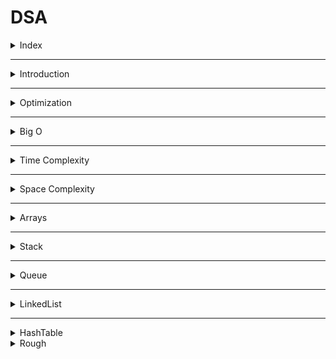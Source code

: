 # DSA

<details>
<summary>Index</summary>

## Index
* Introduction
* Optimization
* Big O
* Time Complexity
* Space Complexity
* Arrays
* Stack
* Queue
* Linked List

</details>

---

<details>
<summary>Introduction</summary>

## Introduction
* __DSA__ stands for __Data Structures & Algorithms__.
* DSA helps find the best way to solve a problem.
* Data Structures allow us to store and organize data efficiently, We can easily access and perform operations on the data.
* Algorithm is the step-by-step process used to achieve a desired result.

![DSA](./Assets/00-dsa-basics/01-dsa.png)

### Why DSA ?
* DSA makes you a better Software Engineer.
* with DSA, we can run the application with Less Memory and Less Time.

### Data Structures
1. Array
2. Stack 
3. Queue
4. Linked List

### Algorithms
1. Sorting
    * Bubble
    * Selection
    * Insertion
    * Quick
2. Searching
    * Linear
    * Binary

</details>

---

<details>
<summary>Optimization</summary>

## Optimization

Steps : 
1. First, write the code for production.
2. Then, think about optimizing the algorithm.

### Example
Task : Find the sum of the first n natural numbers.

#### Initial Approach
* Algorithm : __for-loop__
* Time Complexity: __O(n)__

```js
    const n = 10000000
    let sum = 0;
    for (let i=1; i<=n; i++) {
        // O(n)
        sum += i;
    }
    console.log(sum)
```

#### Optimized Approach
* Algorithm : __Mathematical formula__
* Time Complexity: __O(1)__

```js
    const n = 10000000
    let sum = n * (n+1)/2  // O(1)
    console.log(sum)
```

</details>

---

<details>
<summary>Big O</summary>

## Big O
* __Big O__ notation helps us understand how algorithms perform by checking their efficiency.
* We can calculate the __Time complexity__ and __Space complexity__ by using __Big O__ notation.
* Time complexity tells us how the runtime of an algorithm changes with a larger input.
* Space complexity tells us how much memory the algorithm uses with a larger input.

![Big O](./Assets/03-Big-O/01-bigO-graph.png)
</details>

---

<details>
<summary>Time Complexity</summary>

##  Time Complexity
* Time complexity tells us how the runtime of an algorithm changes with a larger input.
* Its depending on Operating system like window, mac os...etc.

`Time Complexity -> Less Time -> Decrease the Number of Operations`

1. Constant Time 
2. Linear Time
3. Quadratic Time
4. Logarithmic Time
5. Sorting 
6. Recursion

### Constant Time __O(1)__
Constant time complexity means that the algorithm always takes the same amount of time to run, irrespective of the input size.

```js 
// 01 Arithmetic Operations -> +, -, *, /, %
const sum = 2 + 3; // O(1)

// 02 Comparison Operations ->  ==, !=, <, >, <=,  >=
const isEven = 10 % 2 === 0; // O(1)

// 03 Boolean Operations -> !, &&, ||
const isTrue = true && false; // O(1)

// 04 Accessing Properties of Objects
const person = { name: "Alice" }; 
const name = person.name; // O(1)

// 05 Accessing elements by index

// Array
const colors = ["red", "green", "blue"];
const firstColor = colors[2]; // O(1)

// String 
const message = "Hello"; 
const firstChar = message[2]; // O(1)


// 06 calculate Length

// Array
const numbers = [1, 2, 3]; 
const arrayLength = numbers.length; // O(1)

// String
     const greeting = "Welcome"; 
     const stringLength = greeting.length; // O(1)

// 07 Mathematical Formula
// sum of n natural numbers (1-100)
const n = 1000;
const sum = n(n+1)/2 // O(1)
```

### Linear Time __O(n)__
Linear time complexity means that as the input size increases, the algorithm's runtime also increases in a linear manner.

```js
// Array Traverse

const arr = [1, 2, 3, 4, 5];
let total = 0;
for (let i = 0; i < arr.length; i++) {
    total += arr[i];
}
console.log(total); 
```

### Quadratic Time __O(n^2)__
Quadratic time complexity means that as the input size increases, the runtime of the algorithm grows quadratically.

Quadratically : n input size
* [1] -> (1*1)  -> 1 Iterations
* [1,2] -> (2*2) -> 4 Iterations
* [1,2,3] -> (3*3) -> 9 Iterations

   ```js
    // Nested Loops

    const arr = [1, 2, 3, 4, 5];
    for (let i=0; i<arr.length; i++) {
           for (let j=0; j<arr.length; j++) {
            // O(n^2)
               console.log(arr[i], arr[j]);
           }
       }

   ```

### Logarithmic Time
Logarithmic Time means that as the input size increases, the runtime of the algorithm grows logarithmically.
* Binary search ->  O(log_2 n) -> log base2 n 
* Merge Sort -> O(n log n) -> n * log n -> n * log base2 n

logarithmically : 

```shell
 log_2 1 = 0 because 2^0 = 1
 log_2 2 = 1 because 2^1 = 2
 log_2 4 = 2 because 2^2 = 4
 log_2 8 = 3 because 2^3 = 8 -> 2*2*2
```

### Recursion
 it means that as the size of the input increases, the time it takes to run the function grows exponentially.
* Time Complexity : `2^n` 

```js
// Factorial
function factorial(n) {
    if (n <= 1) {
        return 1;
    }
    return n * factorial(n - 1);
};

const result = factorial(5);
console.log(result);
```

</details>

---

<details>
<summary>Space Complexity</summary>

## Space 
* How much memory take to execute the code is called __Space__ Complexity.
* Space Complexity  : Less Memory

</details>

---

<details>
<summary>Arrays</summary>

## Arrays

### Sorting
* Bubble
* Insertion
* Selection
* Quick

#### Bubble Sort
* Data Structure : Array
* Algorithm : Bubble Sort
* Time Complexity
    - Worst: __O(n^2)__
    - Average: __O(n^2)__
    - Best: __O(n)__ -> when the array is already sorted

Bubble sort compares adjacent elements in a list, swapping them if they're in the wrong order, repeating until everything is sorted.
* Placing the 1st largest element at correct position.

![Bubble Sort](./Assets/02-sorting/sorting-images/01-bubble-sort.png)

<video src="./Assets/02-sorting/01-bubble-sort.mp4" controls></video>

```js 
const arr = [2,1,5,8,4,3,7,6];

for (let i=0; i<arr.length; i++){
    let isSorted = true;
    for (let j=0; j<arr.length-1; j++){
        // O(n^2)
        if (arr[j] > arr[j+1]){
            isSorted = false;
            [arr[j], arr[j+1]] = [arr[j+1], arr[j]]
        }
    }

    if (isSorted){
        break;
    }
}

console.log(arr);  // [ 1, 2, 3, 4, 5, 6, 7, 8 ]


```

#### Insertion Sort
* Data Structure: Array
* Algorithm: Insertion Sort
* Time Complexity
    - Worst: __O(n^2)__
    - Average: __O(n^2)__
    - Best: __O(n)__ -> when the array is already sorted

Insertion sort (move to backward direction) iteratively inserts each element from an unsorted list into its correct position within a sorted portion of the list. 

![Insertion Sort](./Assets/02-sorting/sorting-images/03-insertion-sort.webp)

<video src="./Assets/02-sorting/03-insertion-sort.mp4" controls></video>

```js
const arr = [2,1,5,8,4,3,7,6];

for (let i=0; i<arr.length; i++){
    const item = arr[i];
    let j = i-1;

   while (j >= 0 && item < arr[j]){
    // O(n)
        arr[j+1] = arr[j];
        console.log(arr);
        j--
   }

   arr[j+1] = item;
}

console.log(arr);  // [ 1, 2, 3, 4, 5, 6, 7, 8 ]
```

### Searching
* Linear Search
* Binary Search

#### Linear Search
* Data Structure: Array
* Algorithm: Linear Search
* Time Complexity
    - Worst : __O(n)__
    - Average : __O(n)__
    - Best: __O(1) -> when the target element is found at the beginning of the array.

Linear search checks each element in a list one by one for the target value, returning its index if found or "Not Found" otherwise. 

```js 
const arr = [2,1,5,8,4,3,7,6];
const target = 3;

let output = null;
for (let i=0; i<arr.length; i++){
    // O(n)
    if (arr[i] === target){
        output = i;
        break;
    }
}

console.log("Element found at index: " + output);  // Element found at index: 5
```

#### Binary Search
* Data Structure: Array
* Algorithm: Binary Search
* Time Complexity : 
    - Worst : __O(log n)__
    - Average : __O(log n)__
    - Best : __O(1)__ -> when the target element is found at the middle of the array.

Binary search quickly finds a target value in a sorted array by repeatedly dividing the search range in half and checking the middle element, reducing the search area each time. 

```js
const arr = [1,2,3,4,5,6,7,8]; // Sorted Array
let target = 7; // Target Element

let startIndex = 0;
let endIndex = arr.length - 1;
let midIndex; 
let found = false;

while(startIndex <= endIndex){
    // O(log_2 n)
    midIndex = Math.floor((startIndex+endIndex)/2); // takes minimum nearest integer

    if (arr[midIndex] == target){
        found = true;
        break;
    }
    else if (arr[midIndex] < target){
        startIndex = midIndex+1;
    }
    else{
        endIndex = midIndex-1;
    }
}

if (found){
    console.log("Element found at index: " + midIndex); // Element found at index: 6
}
else{
    console.log("Element Not Found");
}
```

</details>

---

<details>
<summary>Stack</summary>

## Stack
A stack is a linear data structure that follows the First-In-Last-Out (FILO) principle.
*  FILO : First In Last Out

![Stack](./Assets/04-stack/01-stack.png)

### Example
* Pushing an element onto the stack is like adding a new plate on top.
* Popping an element removes the top plate from the stack.

### Operations
* push: Adds an element to the top of the stack.
* peek: Returns the top element without removing it.
* pop: Removes the top element from the stack.

```js
// Stack

/*
Data Structure : Stack -> FILO

Methods:
    * push() -> Add an item to the top of the stack
    * display() 
    * size()
    * isEmpty()
    * peek() -> Peeks at the top item of the stack without removing it
    * pop() -> Removes at the top item of the stack
*/


class Stack{
    constructor(){
        this.items = []
    }

    push(item){
        this.display().push(item)
    }

    display(){
        return this.items
    }

    size(){
        return this.display().length
    }

    isEmpty(){
        return this.size() ===  0
    }

    peek(){
        // Return the top item without removing it
        if (this.isEmpty()){
            return null
        }
        else{
            const topItem = this.display()[this.size()-1]
            return topItem;
        }
    }

    pop(){
        if (this.isEmpty()){
            return null
        }
        else{
            let poppedItem = this.display().pop()
            return poppedItem
        }
    }
}


// Instance
const stack = new Stack();
console.log(stack)

stack.push("data1")
console.log(stack.display())

stack.push("data2")
stack.push("data3")
stack.push("data4")

console.log(stack.display())

console.log(stack.isEmpty())

console.log(stack.size())

console.log(stack.peek())

console.log(stack.pop())

console.log(stack.size())

console.log(stack.display())
```

</details>

---

<details>
 <summary>Queue</summary>

## Queue
A Queue is a linear data structure that follows the First-In-First-Out (FIFO) principle.
* FIFO : First In First Out
  ![Queue](./Assets/05-queue/01-queue.png)
  ![Queue vs Stack](./Assets/05-queue/02-queue-vs-stack.png)

### Methods
* enqueue (Insert): Adds an element to the rear of the queue.
* Peek: Returns the element at the front of the queue without removing it.
* dequeue (Delete): Removes and returns the element from the front of the queue.

```js
// Queue

/*
Data Structure : Queue -> FIFO

Methods :
    * enqueue() -> Add an item to the top of the queue
    * display()
    * size()
    * isEmpty()
    * peek() -> Peeks at the first item of the queue without removing it
    * dequeue() -> Removes at the first element of the queue
*/

class Queue{
    constructor(){
        this.items = []
    }

    enqueue(item){
        this.display().push(item)
    }

    display(){
        return this.items
    }

    size(){
        return this.display().length
    }

    isEmpty(){
        return this.size() === 0
    }

    peek(){
        if (this.isEmpty()) {
            return null
        }
        else{
            const firstItem = this.display()[0]
            return firstItem
        }
    }

    dequeue(){
        if (this.isEmpty()) {
            return null
        }
        else{
            const shiftedItem = this.display().shift()
            return shiftedItem
        }
    }
}

// Instance
const queue = new Queue();
console.log(queue)

queue.enqueue("data1")
console.log(queue)

console.log(queue.display())

queue.enqueue("data2")
queue.enqueue("data3")
queue.enqueue("data4")

console.log(queue.display())
console.log(queue.peek())

console.log(queue.size())
console.log(queue.dequeue())

console.log(queue.display())

console.log(queue.dequeue())

console.log(queue.display())
```

</details>

---

<details>
<summary>LinkedList</summary>

## LinkedList
A __linkedList__ is a linear data structure which can store a collection of "nodes" connected together via links. 
* Every node consists of the data and next (address of the next node). 
* we no need to assign a memory in advance.
* Dynamic memory allocation

![Linked List](./Assets/06-linked-list/01-linkedlist.png)

![Linked List](./Assets/06-linked-list/02-linked-list.png)

### Disadvantages 
Access Time: Elements must be accessed sequentially, making random access time linear O(n).

### Types of LinkedLists
* Singly LinkedList: Each node points to the next node in the sequence.
* Doubly LinkedList: Each node has two references, one to the next node and one to the previous node. we can traverse in in both forward and backward directions.
* Circular LinkedList: The last node points back to the first node, forming a circle.

#### Singly LinkedList
In a singly linked list, each node typically has two components
* Data: The value stored in the node.
* Next: A reference to the next node in the list.

```js 
// LinkedList

/*
Data Structure : LinkedList -> Create linked Nodes

Every Node Contains data & next (reference link for next node)
*/

// Node Template
class Node{
    constructor(data){
        this.data = data;
        this.next = null
    }
}

// create node instances
const node1 = new Node("data1");
console.log(node1)

const node2 = new Node("data2");
console.log(node2)

const node3 = new Node("data3")
console.log(node3)

console.log("--------------")

/* ------> LinkedList <----- */
// connect the nodes
const head = node1;  // The head is where we start
node1.next = node2;
node2.next = node3;

console.log(head)

console.log("--------------")

/* -----> Traverse on Each Node <----- */
let current = head;
while (current){
    // current !==null
    console.log(current.data)
    current = current.next
} 

console.log("==========")
```

</details>

---

<details>
<summary>HashTable</summary>

## HashTable
A HashTable is a data structure that stores key-value pairs  and retrieve a key-value pairs very quickly. It's like a special kind of dictionary.
* It is designed to provide fast insertion, deletion, and retrieval of elements based on their keys.
* A hash table is a data structure that organizes data using a technique called hashing. 
* It stores key-value pairs, where each key is unique. When we want to store or retrieve a value, we use a hash function to convert the key into an index in an array. 
* This allows us to quickly locate the value associated with a given key without needing to search through the entire collection.

</details>

































































<details>
<summary>Rough</summary>

## Rough

### Selection Sort
* Data Structure: Array
* Algorithm: Selection Sort
* Time Complexity
    - Worst: O(n^2)
    - Average: O(n^2)
    - Best: O(n^2)

 It repeatedly selects the smallest element from the unsorted part and swaps it with the element at the beginning of the unsorted part. This process continues until the entire list is sorted. The algorithm has a time complexity of O(n^2).

![Selection Sort](./Assets/02-sorting/sorting-images/02-selection-sort.png)

<video src="./Assets/02-sorting/02-selection-sort.mp4" controls></video>

```js
Unordered array

for loop to run length of array:
    take small_number_index from parent for loop
    for loop to run length of array:
        // O(n^2)
        if parent loop number is greater than child loop number:
            update small_number_index to child loop number index
    Swap their positions

print the output
```

### Quick Sort
* Data Structure: Array
* Algorithm: Quick Sort
* Time Complexity
    - Worst: O(n^2)
    - Average: O(n log n)
    - Best: O(n log n) 

Quick Sort selects a pivot, divides the array into smaller and larger elements, recursively sorts these partitions, and combines them with the pivot to obtain a sorted array.

![Quick Sort](./Assets/02-sorting/sorting-images/04-quick-sort.png)

<video src="./Assets/02-sorting/04-quick-sort.mp4" controls></video>

```js
Unordered array

recursive function with arr as parameter:
  if arr length <= 1:
        return arr

  Choose a pivot element from the array (typically the first element)

  leftArray
  rigghtArray
  eaquaArray

  for loop to run length of array:
    - values less than the pivot are placed to the leftArray
    - values greater than the pivot are placed to the rightArray
    - values equal to the pivot are placed to the equalArray

  Recursively apply Quick Sort to the left and right subarrays

  Combine the sorted subarrays to form the final sorted array

call the quickSort with arr as parameter
print the output
```
</details>